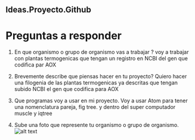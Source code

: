 

## Ideas.Proyecto.Github

# Preguntas a responder

1. En que organismo o grupo de organismo vas a trabajar ?
voy a trabajar con plantas termogenicas que tengan un registro en NCBI
del gen que codifica par AOX

2. Brevemente describe que piensas hacer en tu proyecto?
Quiero hacer una filogenia de las plantas termogenicas ya descritas que tengan
subido NCBI el gen que codifica para AOX

3. Que programas voy a usar en mi proyecto. 
Voy a usar Atom para tener una nomenclatura pareja, fig tree.
 y dentro del super computador muscle y iqtree

4. Sube una foto que represente tu organismo o grupo de organismo. 
![alt text](https://ars.els-cdn.com/content/image/1-s2.0-S1369526625000445-gr1.jpg)
